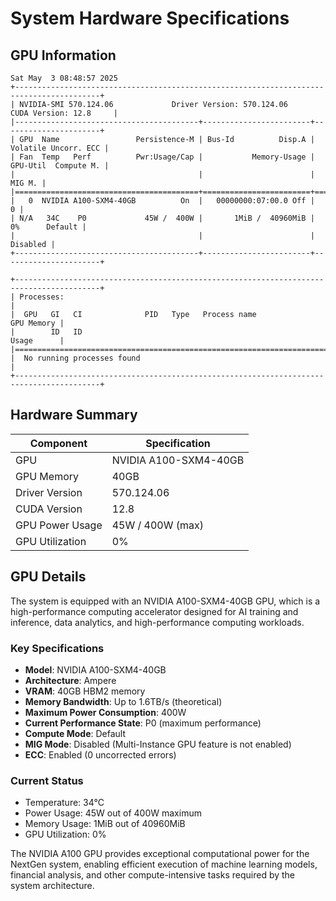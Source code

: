 # System Hardware Specifications

## GPU Information

```
Sat May  3 08:48:57 2025
+-----------------------------------------------------------------------------------------+
| NVIDIA-SMI 570.124.06             Driver Version: 570.124.06     CUDA Version: 12.8     |
|-----------------------------------------+------------------------+----------------------+
| GPU  Name                 Persistence-M | Bus-Id          Disp.A | Volatile Uncorr. ECC |
| Fan  Temp   Perf          Pwr:Usage/Cap |           Memory-Usage | GPU-Util  Compute M. |
|                                         |                        |               MIG M. |
|=========================================+========================+======================|
|   0  NVIDIA A100-SXM4-40GB          On  |   00000000:07:00.0 Off |                    0 |
| N/A   34C    P0             45W /  400W |       1MiB /  40960MiB |      0%      Default |
|                                         |                        |             Disabled |
+-----------------------------------------+------------------------+----------------------+

+-----------------------------------------------------------------------------------------+
| Processes:                                                                              |
|  GPU   GI   CI              PID   Type   Process name                        GPU Memory |
|        ID   ID                                                               Usage      |
|=========================================================================================|
|  No running processes found                                                             |
+-----------------------------------------------------------------------------------------+
```

## Hardware Summary

| Component | Specification |
|-----------|---------------|
| GPU | NVIDIA A100-SXM4-40GB |
| GPU Memory | 40GB |
| Driver Version | 570.124.06 |
| CUDA Version | 12.8 |
| GPU Power Usage | 45W / 400W (max) |
| GPU Utilization | 0% |

## GPU Details

The system is equipped with an NVIDIA A100-SXM4-40GB GPU, which is a high-performance computing accelerator designed for AI training and inference, data analytics, and high-performance computing workloads.

### Key Specifications

- **Model**: NVIDIA A100-SXM4-40GB
- **Architecture**: Ampere
- **VRAM**: 40GB HBM2 memory
- **Memory Bandwidth**: Up to 1.6TB/s (theoretical)
- **Maximum Power Consumption**: 400W
- **Current Performance State**: P0 (maximum performance)
- **Compute Mode**: Default
- **MIG Mode**: Disabled (Multi-Instance GPU feature is not enabled)
- **ECC**: Enabled (0 uncorrected errors)

### Current Status

- Temperature: 34°C
- Power Usage: 45W out of 400W maximum
- Memory Usage: 1MiB out of 40960MiB
- GPU Utilization: 0%

The NVIDIA A100 GPU provides exceptional computational power for the NextGen system, enabling efficient execution of machine learning models, financial analysis, and other compute-intensive tasks required by the system architecture.
